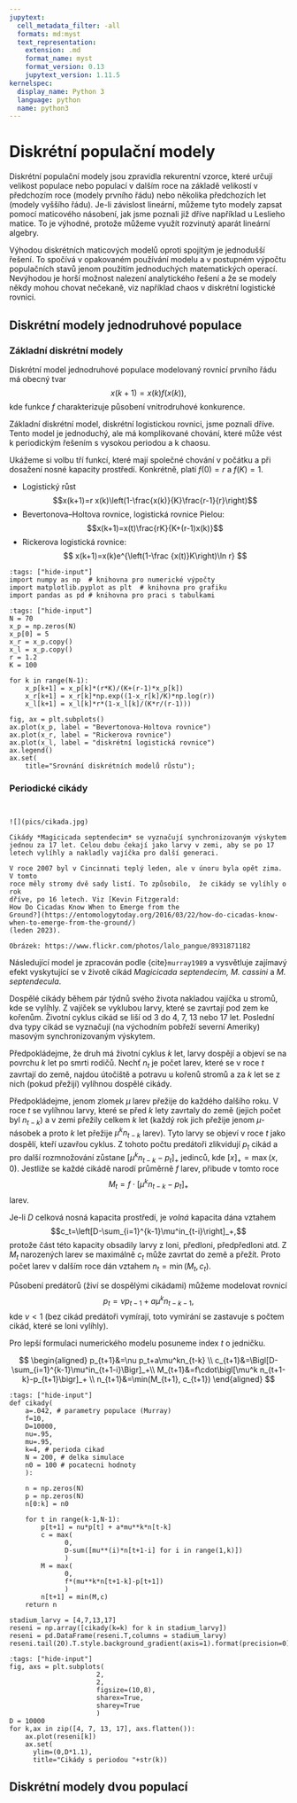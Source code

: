 ```yaml
---
jupytext:
  cell_metadata_filter: -all
  formats: md:myst
  text_representation:
    extension: .md
    format_name: myst
    format_version: 0.13
    jupytext_version: 1.11.5
kernelspec:
  display_name: Python 3
  language: python
  name: python3
---
```


# Diskrétní populační modely

Diskrétní populační modely jsou zpravidla rekurentní vzorce, které určují
velikost populace nebo populací v dalším roce na základě velikostí v předchozím
roce (modely prvního řádu) nebo několika předchozích let (modely vyššího řádu).
Je-li závislost lineární, můžeme tyto modely zapsat pomocí maticového násobení,
jak jsme poznali již dříve například u Leslieho matice. To je výhodné, protože můžeme využít rozvinutý aparát lineární algebry.

Výhodou diskrétních maticových modelů oproti spojitým je jednodušší řešení. To
spočívá v opakovaném používání modelu a v postupném výpočtu populačních stavů
jenom použitím jednoduchých matematických operací. Nevýhodou je horší možnost
nalezení analytického řešení a že se modely někdy mohou chovat nečekaně, viz
například chaos v diskrétní logistické rovnici. 


## Diskrétní modely jednodruhové populace

### Základní diskrétní modely

Diskrétní model jednodruhové populace modelovaný rovnicí prvního řádu má obecný
tvar $$x(k+1)=x(k) f(x(k)),$$ kde funkce $f$ charakterizuje působení
vnitrodruhové konkurence. 

Základní diskrétní model, diskrétní logistickou rovnici, jsme poznali dříve.
Tento model je jednoduchý, ale má komplikované chování, které může vést k
periodickým řešením s vysokou periodou a k chaosu.

Ukážeme si volbu tří funkcí, které mají společné chování v počátku a při
dosažení nosné kapacity prostředí. Konkrétně, platí $f(0)=r$ a $f(K)=1$.

* Logistický růst $$x(k+1)=r x(k)\left(1-\frac{x(k)}{K}\frac{r-1}{r}\right)$$
* Bevertonova–Holtova rovnice, logistická rovnice Pielou: $$x(k+1)=x(t)\frac{rK}{K+(r-1)x(k)}$$
* Rickerova logistická rovnice: $$ x(k+1)=x(k)e^{\left(1-\frac {x(t)}K\right)\ln r} $$

```{code-cell} ipython
:tags: ["hide-input"]
import numpy as np  # knihovna pro numerické výpočty
import matplotlib.pyplot as plt  # knihovna pro grafiku
import pandas as pd # knihovna pro praci s tabulkami

```

```{code-cell} ipython
:tags: ["hide-input"]
N = 70
x_p = np.zeros(N)
x_p[0] = 5
x_r = x_p.copy()
x_l = x_p.copy()
r = 1.2
K = 100

for k in range(N-1):
    x_p[k+1] = x_p[k]*(r*K)/(K+(r-1)*x_p[k])
    x_r[k+1] = x_r[k]*np.exp((1-x_r[k]/K)*np.log(r))
    x_l[k+1] = x_l[k]*r*(1-x_l[k]/(K*r/(r-1)))

fig, ax = plt.subplots()
ax.plot(x_p, label = "Bevertonova-Holtova rovnice")
ax.plot(x_r, label = "Rickerova rovnice")
ax.plot(x_l, label = "diskrétní logistická rovnice")
ax.legend()
ax.set(
    title="Srovnání diskrétních modelů růstu");  
```

### Periodické cikády

```{index} single: Model ; periodických cikád
```

```{margin} Periodické cikády

![](pics/cikada.jpg)

Cikády *Magicicada septendecim* se vyznačují synchronizovaným výskytem jednou za 17 let. Celou dobu čekají jako larvy v zemi, aby se po 17 letech vylíhly a nakladly vajíčka pro další generaci.

V roce 2007 byl v Cincinnati teplý leden, ale v únoru byla opět zima. V tomto
roce měly stromy dvě sady listí. To způsobilo,  že cikády se vylíhly o rok
dříve, po 16 letech. Viz [Kevin Fitzgerald:
How Do Cicadas Know When to Emerge from the
Ground?](https://entomologytoday.org/2016/03/22/how-do-cicadas-know-when-to-emerge-from-the-ground/)
(leden 2023).

Obrázek: https://www.flickr.com/photos/lalo_pangue/8931871182
```

Následující model je zpracován podle {cite}`murray1989` a vysvětluje zajímavý
efekt vyskytující se v životě cikád *Magicicada septendecim, M. cassini* a *M. septendecula*.

Dospělé cikády během pár týdnů svého života nakladou vajíčka
u stromů, kde se vylíhly. Z vajíček se vyklubou larvy, které se
zavrtají pod zem ke kořenům. Životní cyklus cikád se liší od 3 do 4,
7, 13 nebo 17 let. Poslední dva typy cikád se vyznačují (na východním
pobřeží severní Ameriky) masovým synchronizovaným výskytem. 


Předpokládejme, že druh má životní cyklus $k$ let, larvy dospějí a objeví se na
povrchu $k$ let po smrti rodičů. Nechť $n_t$ je počet larev, které se v roce $t$
zavrtají do země, najdou útočiště a potravu u kořenů stromů a za $k$ let se z
nich (pokud přežijí) vylíhnou dospělé cikády. 

Předpokládejme, jenom  zlomek $\mu$ larev přežije do každého dalšího roku. V
roce $t$ se vylíhnou larvy, které se před $k$ lety zavrtaly do země (jejich
počet byl $n_{t-k}$) a v zemi přežily celkem $k$ let (každý rok jich přežije
jenom $\mu$-násobek a proto $k$ let přežije $\mu^kn_{t-k}$ larev). Tyto larvy se
objeví v roce $t$ jako dospělí, kteří uzavřou cyklus. Z tohoto počtu predátoři
zlikvidují $p_t$ cikád a pro další rozmnožování zůstane $[\mu^kn_{t-k}-p_t]_+$
jedinců, kde $[x]_+=\max(x,0)$. Jestliže se každé cikádě narodí průměrně $f$
larev, přibude v tomto roce $$M_t=f\cdot[\mu^kn_{t-k}-p_t]_+$$ larev.

Je-li $D$ celková nosná kapacita prostředí, je *volná* kapacita 
dána vztahem $$c_t=\left[D-\sum_{i=1}^{k-1}\mu^in_{t-i}\right]_+,$$ protože
část této kapacity obsadily larvy z loni, předloni, předpředloni atd.
Z $M_t$ narozených larev se maximálně $c_t$ může zavrtat do země
a přežít. Proto počet larev v dalším roce dán vztahem
$n_t=\min\left(M_t, c_t\right)$.

Působení predátorů (živí se dospělými cikádami) můžeme modelovat
rovnicí $$p_t=\nu p_{t-1}+a\mu^kn_{t-k-1},$$ kde $\nu<1$ (bez cikád
predátoři vymírají, toto vymírání se zastavuje s počtem cikád, které
se loni vylíhly).

Pro lepší formulaci numerického modelu posuneme index $t$ o jedničku. 

$$
\begin{aligned}
  p_{t+1}&=\nu p_t+a\mu^kn_{t-k} \\
  c_{t+1}&=\Bigl[D-\sum_{i=1}^{k-1}\mu^in_{t+1-i}\Bigr]_+\\
  M_{t+1}&=f\cdot\bigl[\mu^k n_{t+1-k}-p_{t+1}\bigr]_+ \\  
  n_{t+1}&=\min(M_{t+1}, c_{t+1})
\end{aligned}
$$


```{code-cell} ipython
:tags: ["hide-input"]
def cikady(
    a=.042, # parametry populace (Murray)
    f=10,
    D=10000,
    nu=.95,
    mu=.95,
    k=4, # perioda cikad
    N = 200, # delka simulace
    n0 = 100 # pocatecni hodnoty
    ):

    n = np.zeros(N)
    p = np.zeros(N)
    n[0:k] = n0

    for t in range(k-1,N-1):
        p[t+1] = nu*p[t] + a*mu**k*n[t-k]
        c = max(
              0,
              D-sum([mu**(i)*n[t+1-i] for i in range(1,k)])
              )
        M = max(
              0,
              f*(mu**k*n[t+1-k]-p[t+1])
              )
        n[t+1] = min(M,c)
    return n

stadium_larvy = [4,7,13,17]
reseni = np.array([cikady(k=k) for k in stadium_larvy])
reseni = pd.DataFrame(reseni.T,columns = stadium_larvy)
reseni.tail(20).T.style.background_gradient(axis=1).format(precision=0)
```

```{code-cell} ipython
:tags: ["hide-input"]
fig, axs = plt.subplots(
                      2,
                      2,
                      figsize=(10,8), 
                      sharex=True, 
                      sharey=True
                      )
D = 10000
for k,ax in zip([4, 7, 13, 17], axs.flatten()):
    ax.plot(reseni[k])
    ax.set(
      ylim=(0,D*1.1),
      title="Cikády s periodou "+str(k))
```

## Diskrétní modely dvou populací


